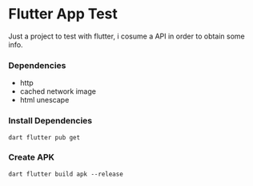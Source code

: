 # Flutter App Test

Just a project to test with flutter, i cosume a API in order to obtain some info.

### Dependencies

- http
- cached network image
- html unescape

### Install Dependencies

```dart flutter pub get ```

### Create APK

```dart flutter build apk --release ```
